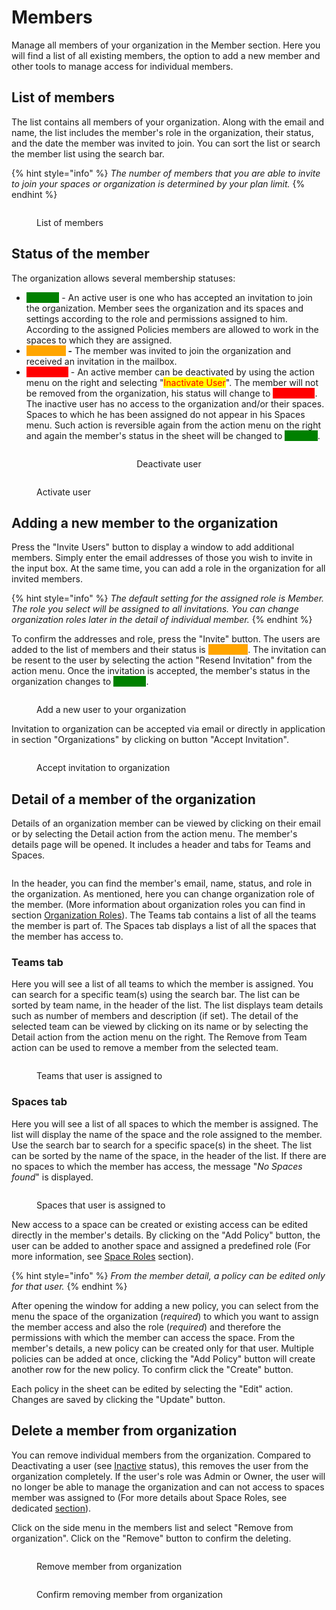 # Members

Manage all members of your organization in the Member section. Here you will find a list of all existing members, the option to add a new member and other tools to manage access for individual members.

## List of members

The list contains all members of your organization. Along with the email and name, the list includes the member's role in the organization, their status, and the date the member was invited to join. You can sort the list or search the member list using the search bar.

{% hint style="info" %}
_The number of members that you are able to invite to join your spaces or organization is determined by your plan limit._
{% endhint %}

<figure><img src="../../.gitbook/assets/members_list.png" alt=""><figcaption><p>List of members</p></figcaption></figure>

## Status of the member&#x20;

The organization allows several membership statuses:

* <mark style="color:green;background-color:green;">**ACTIVE**</mark> - An active user is one who has accepted an invitation to join the organization. Member sees the organization and its spaces and settings according to the role and permissions assigned to him. According to the assigned Policies members are allowed to work in the spaces to which they are assigned.
* <mark style="color:orange;background-color:orange;">**PENDING**</mark>**&#x20;-** The member was invited to join the organization and received an invitation in the mailbox.&#x20;
* <mark style="color:red;background-color:red;">**INACTIVE**</mark> - An active member can be deactivated by using the action menu on the right and selecting "<mark style="color:red;">Inactivate User</mark>". The member will not be removed from the organization, his status will change to <mark style="color:red;background-color:red;">**INACTIVE**</mark>. The inactive user has no access to the organization and/or their spaces. Spaces to which he has been assigned do not appear in his Spaces menu. Such action is reversible again from the action menu on the right and again the member's status in the sheet will be changed to <mark style="color:green;background-color:green;">**ACTIVE**</mark>.

<div align="center" data-full-width="true"><figure><img src="../../.gitbook/assets/deactivate_user.png" alt=""><figcaption><p>Deactivate user</p></figcaption></figure></div>

<figure><img src="../../.gitbook/assets/activate_user.png" alt=""><figcaption><p>Activate user</p></figcaption></figure>

## Adding a new member to the organization

Press the "Invite Users" button to display a window to add additional members. Simply enter the email addresses of those you wish to invite in the input box. At the same time, you can add a role in the organization for all invited members.&#x20;

{% hint style="info" %}
_The default setting for the assigned role is Member. The role you select will be assigned to all invitations. You can change organization roles later in the detail of individual member._
{% endhint %}

&#x20;To confirm the addresses and role, press the "Invite" button. The users are added to the list of members and their status is <mark style="color:orange;background-color:orange;">**PENDING**</mark>. The invitation can be resent to the user by selecting the action "Resend Invitation" from the action menu. Once the invitation is accepted, the member's status in the organization changes to <mark style="color:green;background-color:green;">**ACTIVE**</mark>.

<div data-full-width="false"><figure><img src="../../.gitbook/assets/add_new_2_org.png" alt=""><figcaption><p>Add a new user to your organization</p></figcaption></figure></div>

Invitation to organization can be accepted via email or directly in application in section "Organizations" by clicking on button "Accept Invitation".

<figure><img src="../../.gitbook/assets/organization_accept_invitation.png" alt=""><figcaption><p>Accept invitation to organization</p></figcaption></figure>

## Detail of a member of the organization

Details of an organization member can be viewed by clicking on their email or by selecting the Detail action from the action menu. The member's details page will be opened. It includes a header and tabs for Teams and Spaces.

<figure><img src="../../.gitbook/assets/open_detail.png" alt=""><figcaption></figcaption></figure>

In the header, you can find the member's email, name, status, and role in the organization. As mentioned, here you can change organization role of the member. (More information about organization roles you can find in section [Organization Roles](organization-roles.md)). The Teams tab contains a list of all the teams the member is part of. The Spaces tab displays a list of all the spaces that the member has access to.

### Teams tab

Here you will see a list of all teams to which the member is assigned. You can search for a specific team(s) using the search bar. The list can be sorted by team name, in the header of the list. The list displays team details such as number of members and description (if set). The detail of the selected team can be viewed by clicking on its name or by selecting the Detail action from the action menu on the right. The Remove from Team action can be used to remove a member from the selected team.

<figure><img src="../../.gitbook/assets/detail_teams.png" alt=""><figcaption><p>Teams that user is assigned to</p></figcaption></figure>

### Spaces tab

Here you will see a list of all spaces to which the member is assigned. The list will display the name of the space and the role assigned to the member. Use the search bar to search for a specific space(s) in the sheet. The list can be sorted by the name of the space, in the header of the list.  If there are no spaces to which the member has access, the message "_No Spaces found_" is displayed.

<figure><img src="../../.gitbook/assets/detail_spaces.png" alt=""><figcaption><p>Spaces that user is assigned to</p></figcaption></figure>

New access to a space can be created or existing access can be edited directly in the member's details. By clicking on the "Add Policy" button, the user can be added to another space and assigned a predefined role (For more information, see [Space Roles](space-roles.md) section).

{% hint style="info" %}
_From the member detail, a policy can be edited only for that user._
{% endhint %}

After opening the window for adding a new policy, you can select from the menu the space of the organization (_required_) to which you want to assign the member access and also the role (_required_) and therefore the permissions with which the member can access the space. From the member's details, a new policy can be created only for that user. Multiple policies can be added at once, clicking the "Add Policy" button will create another row for the new policy. To confirm click the "Create" button.

Each policy in the sheet can be edited by selecting the "Edit" action. Changes are saved by clicking the "Update" button.

## Delete a member from organization

You can remove individual members from the organization. Compared to Deactivating a user (see [Inactive](members.md#status-of-the-member) status), this removes the user from the organization completely. If the user's role was Admin or Owner, the user will no longer be able to manage the organization and can not access to spaces member was assigned to (For more details about Space Roles, see dedicated [section](space-roles.md)).

Click on the side menu in the members list and select "Remove from organization". Click on the "Remove" button to confirm the deleting.

<figure><img src="../../.gitbook/assets/memeber_delete_open.png" alt=""><figcaption><p>Remove member from organization</p></figcaption></figure>

<figure><img src="../../.gitbook/assets/member_delete_confirm.png" alt=""><figcaption><p>Confirm removing member from organization</p></figcaption></figure>
